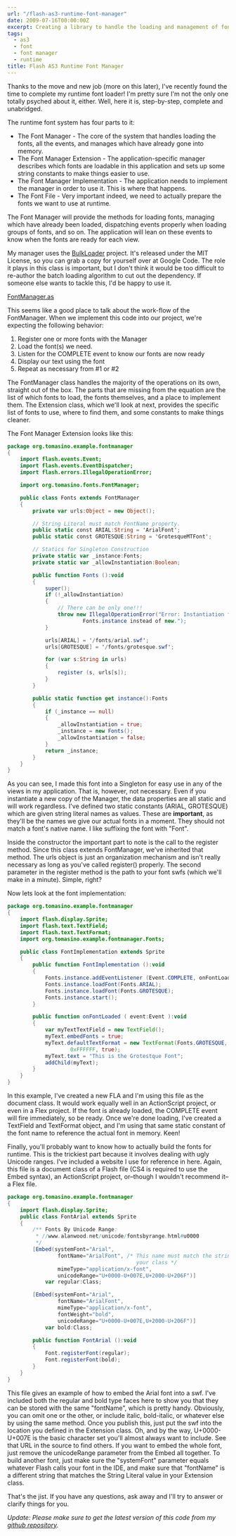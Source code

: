 ```yaml
---
url: "/flash-as3-runtime-font-manager"
date: 2009-07-16T00:00:00Z
excerpt: Creating a library to handle the loading and management of fonts at runtime in Flash AS3.
tags:
  - as3
  - font
  - font manager
  - runtime
title: Flash AS3 Runtime Font Manager
---
```


Thanks to the move and new job (more on this later), I've recently found
the time to complete my runtime font loader! I'm pretty sure I'm not the
only one totally psyched about it, either. Well, here it is,
step-by-step, complete and unabridged.

The runtime font system has four parts to it:

-   The Font Manager - The core of the system that handles loading the
    fonts, all the events, and manages which have already gone into
    memory.
-   The Font Manager Extension - The application-specific manager
    describes which fonts are loadable in this application and sets up
    some string constants to make things easier to use.
-   The Font Manager Implementation - The application needs to implement
    the manager in order to use it. This is where that happens.
-   The Font File - Very important indeed, we need to actually prepare
    the fonts we want to use at runtime.

The Font Manager will provide the methods for loading fonts, managing
which have already been loaded, dispatching events properly when loading
groups of fonts, and so on. The application will lean on these events to
know when the fonts are ready for each view.

My manager uses the [BulkLoader][] project. It's released under the MIT
License, so you can grab a copy for yourself over at Google Code. The
role it plays in this class is important, but I don't think it would be
too difficult to re-author the batch loading algorithm to cut out the
dependency. If someone else wants to tackle this, I'd be happy to use
it.

[FontManager.as](//github.com/jamestomasino/tomasino/blob/master/org/tomasino/fonts/FontManager.as)

This seems like a good place to talk about the work-flow of the
FontManager. When we implement this code into our project, we're
expecting the following behavior:

1.  Register one or more fonts with the Manager
2.  Load the font(s) we need.
3.  Listen for the COMPLETE event to know our fonts are now ready
4.  Display our text using the font
5.  Repeat as necessary from #1 or #2

The FontManager class handles the majority of the operations on its own,
straight out of the box. The parts that are missing from the equation
are the list of which fonts to load, the fonts themselves, and a place
to implement them. The Extension class, which we'll look at next,
provides the specific list of fonts to use, where to find them, and some
constants to make things cleaner.

The Font Manager Extension looks like this:

``` actionscript
package org.tomasino.example.fontmanager
{
	import flash.events.Event;
	import flash.events.EventDispatcher;
	import flash.errors.IllegalOperationError;

	import org.tomasino.fonts.FontManager;

	public class Fonts extends FontManager
	{
		private var urls:Object = new Object();

		// String Literal must match FontName property.
		public static const ARIAL:String = 'ArialFont';
		public static const GROTESQUE:String = 'GrotesqueMTFont';

		// Statics for Singleton Construction
		private static var _instance:Fonts;
		private static var _allowInstantiation:Boolean;

		public function Fonts ():void
		{
			super();
			if (!_allowInstantiation)
			{
				// There can be only one!!!
				throw new IllegalOperationError("Error: Instantiation failed: Use
						Fonts.instance instead of new.");
			}

			urls[ARIAL] = '/fonts/arial.swf';
			urls[GROTESQUE] = '/fonts/grotesque.swf';

			for (var s:String in urls)
			{
				register (s, urls[s]);
			}
		}

		public static function get instance():Fonts
		{
			if (_instance == null)
			{
				_allowInstantiation = true;
				_instance = new Fonts();
				_allowInstantiation = false;
			}
			return _instance;
		}
	}
}
```

As you can see, I made this font into a Singleton for easy use in any of
the views in my application. That is, however, not necessary. Even if
you instantiate a new copy of the Manager, the data properties are all
static and will work regardless. I've defined two static constants
(ARIAL, GROTESQUE) which are given string literal names as values. These
are **important**, as they'll be the
names we give our actual fonts in a moment. They should not match a
font's native name. I like suffixing the font with "Font".

Inside the constructor the important part to note is the call to the
register method. Since this class extends FontManager, we've inherited
that method. The urls object is just an organization mechanism and isn't
really necessary as long as you've called register() properly. The
second parameter in the register method is the path to your font swfs
(which we'll make in a minute). Simple, right?

Now lets look at the font implementation:

``` actionscript
package org.tomasino.example.fontmanager
{
	import flash.display.Sprite;
	import flash.text.TextField;
	import flash.text.TextFormat;
	import org.tomasino.example.fontmanager.Fonts;

	public class FontImplementation extends Sprite
	{
		public function FontImplementation ():void
		{
			Fonts.instance.addEventListener (Event.COMPLETE, onFontLoaded);
			Fonts.instance.loadFont(Fonts.ARIAL);
			Fonts.instance.loadFont(Fonts.GROTESQUE);
			Fonts.instance.start();
		}

		public function onFontLoaded ( event:Event ):void
		{
			var myTextTextField = new TextField();
			myText.embedFonts = true;
			myText.defaultTextFormat = new TextFormat(Fonts.GROTESQUE, 12,
					0xFFFFFF, true);
			myText.text = "This is the Grotestque Font";
			addChild(myText);
		}
	}
}
```

In this example, I've created a new FLA and I'm using this file as the
document class. It would work equally well in an ActionScript project,
or even in a Flex project. If the font is already loaded, the COMPLETE
event will fire immediately, so be ready. Once we're done loading, I've
created a TextField and TextFormat object, and I'm using that same
static constant of the font name to reference the actual font in memory.
Keen!

Finally, you'll probably want to know how to actually build the fonts
for runtime. This is the trickiest part because it involves dealing with
ugly Unicode ranges. I've included a website I use for reference in
here. Again, this file is a document class of a Flash file (CS4 is
required to use the Embed syntax), an ActionScript project, or–though I
wouldn't recommend it–a Flex file.

``` actionscript
package org.tomasino.example.fontmanager
{
	import flash.display.Sprite;
	public class FontArial extends Sprite
	{
		/** Fonts By Unicode Range:
		 * //www.alanwood.net/unicode/fontsbyrange.html#u0000
		 */
		[Embed(systemFont="Arial",
				fontName="ArialFont", /* This name must match the string literal in
										 your class */
				mimeType="application/x-font",
				unicodeRange="U+0000-U+007E,U+2000-U+206F")]
			var regular:Class;

		[Embed(systemFont="Arial",
				fontName="ArialFont",
				mimeType="application/x-font",
				fontWeight="bold",
				unicodeRange="U+0000-U+007E,U+2000-U+206F")]
			var bold:Class;

		public function FontArial ():void
		{
			Font.registerFont(regular);
			Font.registerFont(bold);
		}
	}
}
```

This file gives an example of how to embed the Arial font into a swf.
I've included both the regular and bold type faces here to show you that
they can be stored with the same "fontName", which is pretty handy.
Obviously, you can omit one or the other, or include italic,
bold-italic, or whatever else by using the same method. Once you publish
this, just put the swf into the location you defined in the Extension
class. Oh, and by the way, U+0000-U+007E is the basic character set
you'll almost always want to include. See that URL in the source to find
others. If you want to embed the whole font, just remove the
unicodeRange parameter from the Embed all together. To build another
font, just make sure the "systemFont" parameter equals whatever Flash
calls your font in the IDE, and make sure that "fontName" is a different
string that matches the String Literal value in your Extension class.

That's the jist. If you have any questions, ask away and I'll try to
answer or clarify things for you.

*Update: Please make sure
to get the latest version of this code from my [github
repository][].*

  [BulkLoader]: //code.google.com/p/bulk-loader/
  [github repository]: //github.com/jamestomasino/tomasino/blob/master/org/tomasino/fonts/FontManager.as
